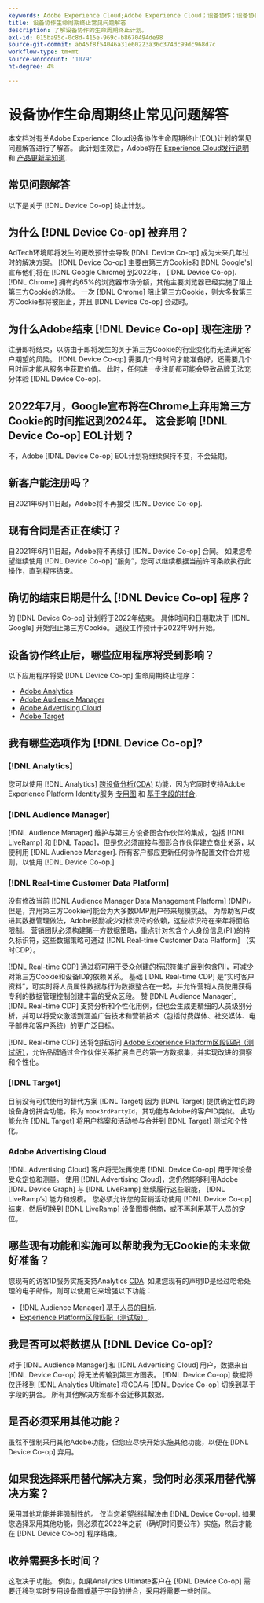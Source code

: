 ```yaml
---
keywords: Adobe Experience Cloud;Adobe Experience Cloud；设备协作；设备协作；生命周期终止
title: 设备协作生命周期终止常见问题解答
description: 了解设备协作的生命周期终止计划。
exl-id: 015ba95c-0c8d-415e-969c-b8670494de98
source-git-commit: ab45f8f54046a31e60223a36c374dc99dc968d7c
workflow-type: tm+mt
source-wordcount: '1079'
ht-degree: 4%

---
```


# 设备协作生命周期终止常见问题解答

本文档对有关Adobe Experience Cloud设备协作生命周期终止(EOL)计划的常见问题解答进行了解答。 此计划生效后，Adobe将在 [Experience Cloud发行说明](https://experienceleague.adobe.com/docs/release-notes/experience-cloud/current.html?lang=zh-Hans) 和 [产品更新早知道](https://www.adobe.com/cn/subscription/priority-product-update.html).

## 常见问题解答

以下是关于 [!DNL Device Co-op] 终止计划。

## 为什么 [!DNL Device Co-op] 被弃用？

AdTech环境即将发生的更改预计会导致 [!DNL Device Co-op] 成为未来几年过时的解决方案。 [!DNL Device Co-op] 主要由第三方Cookie和 [!DNL Google's] 宣布他们将在 [!DNL Google Chrome] 到2022年， [!DNL Device Co-op]. [!DNL Chrome] 拥有约65%的浏览器市场份额，其他主要浏览器已经实施了阻止第三方Cookie的功能。 一次 [!DNL Chrome] 阻止第三方Cookie，则大多数第三方Cookie都将被阻止，并且 [!DNL Device Co-op] 会过时。

## 为什么Adobe结束 [!DNL Device Co-op] 现在注册？

注册即将结束，以防由于即将发生的关于第三方Cookie的行业变化而无法满足客户期望的风险。 [!DNL Device Co-op] 需要几个月时间才能准备好，还需要几个月时间才能从服务中获取价值。 此时，任何进一步注册都可能会导致品牌无法充分体验 [!DNL Device Co-op].

## 2022年7月，Google宣布将在Chrome上弃用第三方Cookie的时间推迟到2024年。 这会影响 [!DNL Device Co-op] EOL计划？

不，Adobe [!DNL Device Co-op] EOL计划将继续保持不变，不会延期。

## 新客户能注册吗？

自2021年6月11日起，Adobe将不再接受 [!DNL Device Co-op].

## 现有合同是否正在续订？

自2021年6月11日起，Adobe将不再续订 [!DNL Device Co-op] 合同。 如果您希望继续使用 [!DNL Device Co-op] “服务”，您可以继续根据当前许可条款执行此操作，直到程序结束。

## 确切的结束日期是什么 [!DNL Device Co-op] 程序？

的 [!DNL Device Co-op] 计划将于2022年结束。 具体时间和日期取决于 [!DNL Google] 开始阻止第三方Cookie。 退役工作预计于2022年9月开始。

## 设备协作终止后，哪些应用程序将受到影响？

以下应用程序将受 [!DNL Device Co-op] 生命周期终止程序：

- [Adobe Analytics](https://experienceleague.adobe.com/docs/analytics.html?lang=en)
- [Adobe Audience Manager](https://experienceleague.adobe.com/docs/audience-manager/user-guide/overview/aam-overview.html?lang=en)
- [Adobe Advertising Cloud](https://experienceleague.adobe.com/docs/advertising-cloud.html?lang=en)
- [Adobe Target](https://experienceleague.adobe.com/docs/target/using/introduction/intro.html?lang=en)

## 我有哪些选项作为 [!DNL Device Co-op]?

### [!DNL Analytics]

您可以使用 [!DNL Analytics] [跨设备分析(CDA)](https://experienceleague.adobe.com/docs/analytics/components/cda/overview.html) 功能，因为它同时支持Adobe Experience Platform Identity服务 [专用图](https://experienceleague.adobe.com/docs/analytics/components/cda/device-graph.html?lang=en) 和 [基于字段的拼合](https://experienceleague.adobe.com/docs/analytics/components/cda/field-based-stitching.html?lang=en).

### [!DNL Audience Manager]

[!DNL Audience Manager] 维护与第三方设备图合作伙伴的集成，包括 [!DNL LiveRamp] 和 [!DNL Tapad]，但是您必须直接与图形合作伙伴建立商业关系，以便利用 [!DNL Audience Manager]. 所有客户都应更新任何协作配置文件合并规则，以使用 [!DNL Device Co-op.]

### [!DNL Real-time Customer Data Platform]

没有修改当前 [!DNL Audience Manager Data Management Platform] (DMP)。 但是，弃用第三方Cookie可能会为大多数DMP用户带来规模挑战。 为帮助客户改进其数据管理做法，Adobe鼓励减少对标识符的依赖，这些标识符在来年将面临限制。 营销团队必须构建第一方数据策略，重点针对包含个人身份信息(PII)的持久标识符，这些数据策略可通过 [!DNL Real-time Customer Data Platform] （实时CDP）。

[!DNL Real-time CDP] 通过将可用于受众创建的标识符集扩展到包含PII，可减少对第三方Cookie和设备ID的依赖关系。 基础 [!DNL Real-time CDP] 是“实时客户资料”，可实时将人员属性数据与行为数据整合在一起，并允许营销人员使用获得专利的数据管理控制创建丰富的受众区段。 赞 [!DNL Audience Manager], [!DNL Real-time CDP] 支持分析和个性化用例，但也会生成更精细的人员级别分析，并可以将受众激活到涵盖广告技术和营销技术（包括付费媒体、社交媒体、电子邮件和客户系统）的更广泛目标。

[!DNL Real-time CDP] 还将包括访问 [Adobe Experience Platform区段匹配（测试版）](https://experienceleague.adobe.com/docs/experience-platform/segmentation/ui/segment-match/overview.html?lang=en)，允许品牌通过合作伙伴关系扩展自己的第一方数据集，并实现改进的洞察和个性化。

### [!DNL Target]

目前没有可供使用的替代方案 [!DNL Target] 因为 [!DNL Target] 提供确定性的跨设备身份拼合功能，称为 `mbox3rdPartyId`，其功能与Adobe的客户ID类似。 此功能允许 [!DNL Target] 将用户档案和活动参与合并到 [!DNL Target] 测试和个性化。

### Adobe Advertising Cloud

[!DNL Advertising Cloud] 客户将无法再使用 [!DNL Device Co-op] 用于跨设备受众定位和测量。 使用 [!DNL Advertising Cloud]，您仍然能够利用Adobe [!DNL Device Graph] 与 [!DNL LiveRamp] 继续履行这些职能， [!DNL LiveRamp’s] 能力和规模。 您必须允许您的营销活动使用 [!DNL Device Co-op] 结束，然后切换到 [!DNL LiveRamp] 设备图提供商，或不再利用基于人员的定位。

## 哪些现有功能和实施可以帮助我为无Cookie的未来做好准备？

您现有的访客ID服务实施支持Analytics [CDA](https://experienceleague.adobe.com/docs/analytics/components/cda/overview.html). 如果您现有的声明ID是经过哈希处理的电子邮件，则可以使用它来增强以下功能：

- [!DNL Audience Manager] [基于人员的目标](https://experienceleague.adobe.com/docs/audience-manager/user-guide/features/destinations/people-based/people-based-destinations-overview.html).
- [Experience Platform区段匹配（测试版）](https://experienceleague.adobe.com/docs/experience-platform/segmentation/ui/segment-match/overview.html?lang=en).

## 我是否可以将数据从 [!DNL Device Co-op]?

对于 [!DNL Audience Manager] 和 [!DNL Advertising Cloud] 用户，数据来自 [!DNL Device Co-op] 将无法传输到第三方图表。 [!DNL Device Co-op] 数据将仅迁移到 [!DNL Analytics Ultimate] 将CDA与 [!DNL Device Co-op] 切换到基于字段的拼合。 所有其他解决方案都不会迁移其数据。

## 是否必须采用其他功能？

虽然不强制采用其他Adobe功能，但您应尽快开始实施其他功能，以便在 [!DNL Device Co-op] 弃用。

## 如果我选择采用替代解决方案，我何时必须采用替代解决方案？

采用其他功能并非强制性的。 仅当您希望继续解决由 [!DNL Device Co-op]. 如果您选择采用其他功能，则必须在2022年之前（确切时间要公布）实施，然后才能在 [!DNL Device Co-op] 程序结束。

## 收养需要多长时间？

这取决于功能。 例如，如果Analytics Ultimate客户在 [!DNL Device Co-op] 需要迁移到实时专用设备图或基于字段的拼合，采用将需要一些时间。
